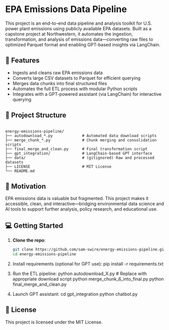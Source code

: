 # EPA Emissions Data Pipeline
This project is an end-to-end data pipeline and analysis toolkit for U.S. power plant emissions using publicly available EPA datasets. Built as a capstone project at Northwestern, it automates the ingestion, transformation, and analysis of emissions data—converting raw files to optimized Parquet format and enabling GPT-based insights via LangChain.

## 🚀 Features
- Ingests and cleans raw EPA emissions data
- Converts large CSV datasets to Parquet for efficient querying
- Merges data chunks into final structured files
- Automates the full ETL process with modular Python scripts
- Integrates with a GPT-powered assistant (via LangChain) for interactive querying

## 📁 Project Structure
<pre lang="markdown"><code>
energy-emissions-pipeline/
├── autodownload_*.py             # Automated data download scripts
├── merge_chunk_*.py              # Chunk merging and consolidation scripts
├── final_merge_and_clean.py      # Final transformation script
├── gpt_integration/              # LangChain-based GPT interface
├── data/                         # (gitignored) Raw and processed datasets
├── LICENSE                       # MIT License
└── README.md
</code></pre>

## 🧠 Motivation
EPA emissions data is valuable but fragmented. This project makes it accessible, clean, and interactive—bridging environmental data science and AI tools to support further analysis, policy research, and educational use.

## 💻 Getting Started
1. **Clone the repo**:
   ```bash
   git clone https://github.com/sam-swire/energy-emissions-pipeline.git
   cd energy-emissions-pipeline

2.	Install requirements (optional for GPT use):
pip install -r requirements.txt

3.	Run the ETL pipeline:
python autodownload_X.py       # Replace with appropriate download script
python merge_chunk_6_into_final.py
python final_merge_and_clean.py

4.	Launch GPT assistant:
cd gpt_integration
python chatbot.py

## 📄 License
This project is licensed under the MIT License.

